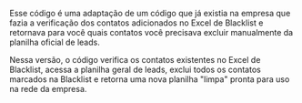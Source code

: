 Esse código é uma adaptação de um código que já existia na empresa que fazia a verificação dos contatos adicionados no Excel de Blacklist e retornava para você quais contatos você precisava excluir manualmente da planilha oficial de leads.

Nessa versão, o código verifica os contatos existentes no Excel de Blacklist, acessa a planilha geral de leads, exclui todos os contatos marcados na Blacklist e retorna uma nova planilha "limpa" pronta para uso na rede da empresa. 
